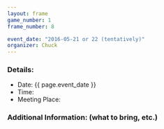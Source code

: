 ```yaml
---
layout: frame
game_number: 1
frame_number: 8

event_date: "2016-05-21 or 22 (tentatively)"
organizer: Chuck
---
```



### Details:
- Date: {{ page.event_date }}
- Time:
- Meeting Place:

### Additional Information: (what to bring, etc.)
